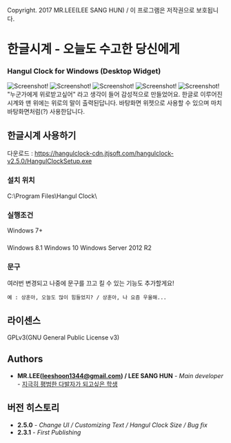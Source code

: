 Copyright. 2017 MR.LEE(LEE SANG HUN) / 이 프로그램은 저작권으로 보호됩니다.

# 한글시계 - 오늘도 수고한 당신에게
### Hangul Clock for Windows (Desktop Widget)
![Screenshot!](https://raw.githubusercontent.com/dsa28s/windows-hangul-clock/master/Screenshot/shot6.PNG)
![Screenshot!](https://raw.githubusercontent.com/dsa28s/windows-hangul-clock/master/Screenshot/shot1.PNG)
![Screenshot!](https://raw.githubusercontent.com/dsa28s/windows-hangul-clock/master/Screenshot/shot3.png)
![Screenshot!](https://raw.githubusercontent.com/dsa28s/windows-hangul-clock/master/Screenshot/shot4.png)
![Screenshot!](https://raw.githubusercontent.com/dsa28s/windows-hangul-clock/master/Screenshot/shot2.png)
"누군가에게 위로받고싶어" 라고 생각이 들어 감성적으로 만들었어요.
한글로 이루어진 시계와 맨 위에는 위로의 말이 출력된답니다. 
바탕화면 위젯으로 사용할 수 있으며 마치 바탕화면처럼(?) 사용한답니다. 

## 한글시계 사용하기
다운로드 : https://hangulclock-cdn.jtjsoft.com/hangulclock-v2.5.0/HangulClockSetup.exe

### 설치 위치
C:\Program Files\Hangul Clock\

### 실행조건
Windows 7+

### 
Windows 8.1
Windows 10
Windows Server 2012 R2

### 문구
여러번 변경되고 나중에 문구를 끄고 킬 수 있는 기능도 추가할게요!
```
예 : 상훈아, 오늘도 많이 힘들었지? / 상훈아, 나 요즘 우울해...
```

## 라이센스
GPLv3(GNU General Public License v3)

## Authors
* **MR.LEE(leeshoon1344@gmail.com) / LEE SANG HUN** - *Main developer* - [지극히 평범한 다발자가 되고싶은 학생](https://github.com/dsa28s)

## 버전 히스토리
* **2.5.0** - *Change UI / Customizing Text / Hangul Clock Size / Bug fix*
* **2.3.1** - *First Publishing*
